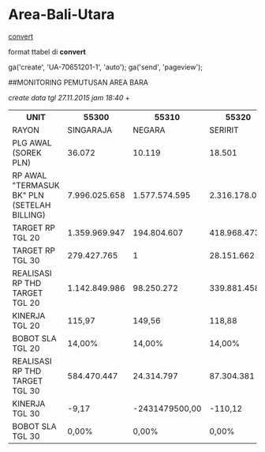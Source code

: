 # Area-Bali-Utara
 
 
   [convert](https://ozh.github.io/ascii-tables/)

 
   format ttabel di **convert** 
   
   ga('create', 'UA-70651201-1', 'auto');
  ga('send', 'pageview');
   
 ##MONITORING PEMUTUSAN AREA BARA
 
 _create data tgl 27.11.2015 jam 18:40_
+ 
<table><tbody><tr><th>UNIT</th><th>55300</th><th>55310</th><th>55320</th><th>55330</th><th>55340</th><th>5503</th></tr><tr><td>RAYON</td><td>SINGARAJA</td><td>NEGARA</td><td>SERIRIT</td><td>NEGARA</td><td>GILIMANUK</td><td>AREA BARA</td></tr><tr><td>PLG AWAL (SOREK PLN)</td><td>36.072</td><td>10.119</td><td>18.501</td><td>25.692</td><td>11.510</td><td>101.744</td></tr><tr><td>RP AWAL "TERMASUK BK" PLN (SETELAH BILLING)</td><td>7.996.025.658</td><td>1.577.574.595</td><td>2.316.178.092</td><td>5.166.206.541</td><td>4.670.189.563</td><td>11.889.778.345</td></tr><tr><td>TARGET RP TGL 20</td><td>1.359.969.947</td><td>194.804.607</td><td>418.968.473</td><td>619.179.962</td><td>593.747.963</td><td>3.186.670.952</td></tr><tr><td>TARGET RP TGL 30</td><td>279.427.765</td><td>1</td><td>28.151.662</td><td>56.407.230</td><td>138.871.963</td><td>502.858.621</td></tr><tr><td>REALISASI RP THD TARGET TGL 20</td><td>1.142.849.986</td><td>98.250.272</td><td>339.881.458</td><td>472.096.521</td><td>629.629.372</td><td>2.682.707.609</td></tr><tr><td>KINERJA TGL 20</td><td>115,97</td><td>149,56</td><td>118,88</td><td>123,75</td><td>93,96</td><td>115,81</td></tr><tr><td>BOBOT SLA TGL 20</td><td>14,00%</td><td>14,00%</td><td>14,00%</td><td>14,00%</td><td>12,50%</td><td>14,00%</td></tr><tr><td>REALISASI RP THD TARGET TGL 30</td><td>584.470.447</td><td>24.314.797</td><td>87.304.381</td><td>122.838.526</td><td>353.299.634</td><td>1.172.227.785</td></tr><tr><td>KINERJA TGL 30</td><td>-9,17</td><td>-2431479500,00</td><td>-110,12</td><td>-17,77</td><td>-54,41</td><td>-33,11</td></tr><tr><td>BOBOT SLA TGL 30</td><td>0,00%</td><td>0,00%</td><td>0,00%</td><td>0,00%</td><td>0,00%</td><td>0,00%</td></tr></tbody></table>

